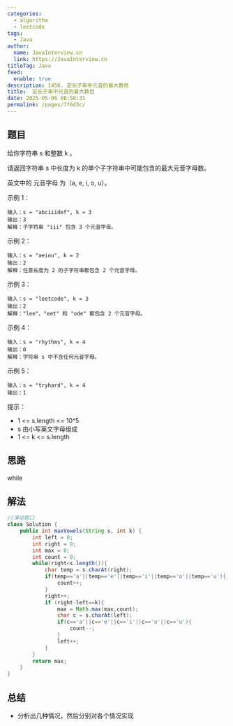 ```yaml
---
categories: 
  - algorithm
  - leetcode
tags: 
  - Java
author: 
  name: JavaInterview.cn
  link: https://JavaInterview.cn
titleTag: Java
feed: 
  enable: true
description: 1456. 定长子串中元音的最大数目
title:  定长子串中元音的最大数目
date: 2025-05-06 08:58:31
permalink: /pages/7f6d3c/
---
```


## 题目

给你字符串 s 和整数 k 。

请返回字符串 s 中长度为 k 的单个子字符串中可能包含的最大元音字母数。

英文中的 元音字母 为（a, e, i, o, u）。



示例 1：

    输入：s = "abciiidef", k = 3
    输出：3
    解释：子字符串 "iii" 包含 3 个元音字母。
示例 2：

    输入：s = "aeiou", k = 2
    输出：2
    解释：任意长度为 2 的子字符串都包含 2 个元音字母。
示例 3：

    输入：s = "leetcode", k = 3
    输出：2
    解释："lee"、"eet" 和 "ode" 都包含 2 个元音字母。
示例 4：

    输入：s = "rhythms", k = 4
    输出：0
    解释：字符串 s 中不含任何元音字母。
示例 5：

    输入：s = "tryhard", k = 4
    输出：1


提示：

* 1 <= s.length <= 10^5
* s 由小写英文字母组成
* 1 <= k <= s.length


## 思路

while

## 解法
```java
//滑动窗口
class Solution {
    public int maxVowels(String s, int k) {
        int left = 0;
        int right = 0;
        int max = 0;
        int count = 0;
        while(right<s.length()){
            char temp = s.charAt(right);
            if(temp=='a'||temp=='e'||temp=='i'||temp=='o'||temp=='u'){
                count++;
            }
            right++;
            if (right-left==k){
                max = Math.max(max,count);
                char c = s.charAt(left);
                if(c=='a'||c=='e'||c=='i'||c=='o'||c=='u'){
                    count--;
                }
                left++;
            }
        }
        return max;
    }
}

```

## 总结

- 分析出几种情况，然后分别对各个情况实现 

